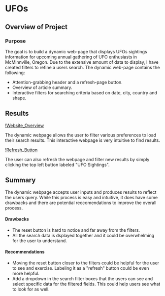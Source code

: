 # UFOs
## Overview of Project
### Purpose
The goal is to build a dynamic web-page that displays UFOs sightings information for upcoming annual gathering of UFO enthusiasts in McMinnville, Oregon. Due to the extensive amount of data to display, I have created filters to refine a users search. The dynamic web-page contains the following:

- Attention-grabbing header and a refresh-page button.
- Overview of article summary.
- Interactive filters for searching criteria based on date, city, country and shape.

## Results

[!Website_Overview](/static/images/website.png)

The dynamic webpage allows the user to filter various preferences to load their search results. This interactive webpage is very intuitive to find results.


[!Refresh_Button](/static/images/refresh_button.png)

The user can also refresh the webpage and filter new results by simply clicking the top left button labeled "UFO Sightings".

## Summary

The dynamic webpage accepts user inputs and produces results to reflect the users query. While this process is easy and intuitive, it does have some drawbacks and there are potential reccomendations to improve the overall process.

#### Drawbacks

- The reset button is hard to notice and far away from the filters.
- All the search data is dsplayed together and it could be overwhelming for the user to understand.

#### Recommendations

- Moving the reset button closer to the filters could be helpful for the user to see and exercise. Labeling it as a "refresh" button could be even more helpful.
- Add a dropdown in the search filter boxes that the users can see and select specific data for the filtered fields. This could help users see what to look for as well.
